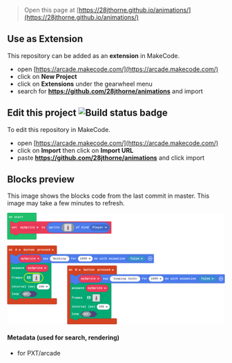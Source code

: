  


> Open this page at [https://28jthorne.github.io/animations/](https://28jthorne.github.io/animations/)

## Use as Extension

This repository can be added as an **extension** in MakeCode.

* open [https://arcade.makecode.com/](https://arcade.makecode.com/)
* click on **New Project**
* click on **Extensions** under the gearwheel menu
* search for **https://github.com/28jthorne/animations** and import

## Edit this project ![Build status badge](https://github.com/28jthorne/animations/workflows/MakeCode/badge.svg)

To edit this repository in MakeCode.

* open [https://arcade.makecode.com/](https://arcade.makecode.com/)
* click on **Import** then click on **Import URL**
* paste **https://github.com/28jthorne/animations** and click import

## Blocks preview

This image shows the blocks code from the last commit in master.
This image may take a few minutes to refresh.

![A rendered view of the blocks](https://github.com/28jthorne/animations/raw/master/.github/makecode/blocks.png)

#### Metadata (used for search, rendering)

* for PXT/arcade
<script src="https://makecode.com/gh-pages-embed.js"></script><script>makeCodeRender("{{ site.makecode.home_url }}", "{{ site.github.owner_name }}/{{ site.github.repository_name }}");</script>
